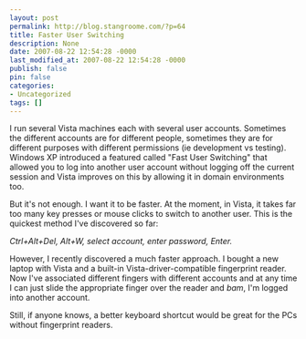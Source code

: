 ```yaml
---
layout: post
permalink: http://blog.stangroome.com/?p=64
title: Faster User Switching
description: None
date: 2007-08-22 12:54:28 -0000
last_modified_at: 2007-08-22 12:54:28 -0000
publish: false
pin: false
categories:
- Uncategorized
tags: []
---
```

I run several Vista machines each with several user accounts. Sometimes the different accounts are for different people, sometimes they are for different purposes with different permissions (ie development vs testing). Windows XP introduced a featured called "Fast User Switching" that allowed you to log into another user account without logging off the current session and Vista improves on this by allowing it in domain environments too.

But it's not enough. I want it to be faster. At the moment, in Vista, it takes far too many key presses or mouse clicks to switch to another user. This is the quickest method I've discovered so far:

_Ctrl+Alt+Del, Alt+W, select account, enter password, Enter._

However, I recently discovered a much faster approach. I bought a new laptop with Vista and a built-in Vista-driver-compatible fingerprint reader. Now I've associated different fingers with different accounts and at any time I can just slide the appropriate finger over the reader and *bam*, I'm logged into another account.

Still, if anyone knows, a better keyboard shortcut would be great for the PCs without fingerprint readers.
